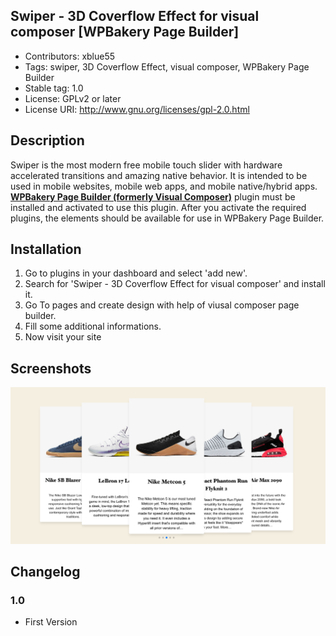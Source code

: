 ## Swiper - 3D Coverflow Effect for visual composer [WPBakery Page Builder]

- Contributors: xblue55
- Tags: swiper, 3D Coverflow Effect, visual composer, WPBakery Page Builder 
- Stable tag: 1.0 
- License: GPLv2 or later 
- License URI: http://www.gnu.org/licenses/gpl-2.0.html 

## Description

Swiper is the most modern free mobile touch slider with hardware accelerated transitions and amazing native behavior. It is intended to be used in mobile websites, mobile web apps, and mobile native/hybrid apps.
<a href="https://1.envato.market/A1QAx"><strong>WPBakery Page Builder (formerly Visual Composer)</strong></a> plugin must be installed and activated to use this plugin. After you activate the required plugins, the elements should be available for use in WPBakery Page Builder.

## Installation

1. Go to plugins in your dashboard and select 'add new'.
2. Search for 'Swiper - 3D Coverflow Effect for visual composer' and install it.
3. Go To pages and create design with help of viusal composer page builder.
4. Fill some additional informations.
5. Now visit your site

## Screenshots
![Screenshots](https://github.com/xblue55/swiper-for-visual-composer/blob/master/screenshot.png?raw=true)

## Changelog

### 1.0
* First Version
